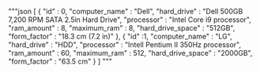 
"""json
[
    {
        "id" : 0,
        "computer_name" : "Dell",
        "hard_drive" : "Dell 500GB 7,200 RPM SATA 2.5in Hard Drive",
        "processor" : "Intel Core i9 processor",
        "ram_amount" : 8,
        "maximum_ram" : 8,
        "hard_drive_space" : "512GB",
        "form_factor" : "18.3 cm (7.2 in)"
    },
     {
         "id" :1,
        "computer_name" : "LG",
        "hard_drive" : "HDD",
        "processor" : "Intell Pentium II 350Hz processor",
        "ram_amount" : 60,
        "maximum_ram" : 512,
        "hard_drive_space" : "2000GB",
        "form_factor" : "63.5 cm"
    }
]
"""